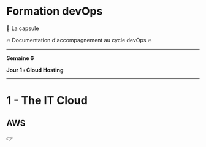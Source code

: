 # Formation devOps

:pill: La capsule

:fire:  Documentation d'accompagnement au cycle devOps :fire:

---

**Semaine 6**

**Jour 1 : Cloud Hosting**

---

# 1 - The IT Cloud

## AWS 

👉 
